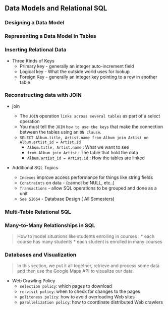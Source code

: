 

## Data Models and Relational SQL

### Designing a Data Model
### Representing a Data Model in Tables
### Inserting Relational Data

* Three Kinds of Keys
	* Primary key - generally an integer auto-increment field
	* Logical key - What the outside world uses for lookup
	* Foreign Key - generally an integer key pointing to a row in another table
	
### Reconstructing data with JOIN
	
* join
	* The `JOIN`	operation `links across several tables` as part of a select operation
	* You must tell the `JOIN` `how to use the keys` that make the connection between the tables using an `ON clause`.
	* `SELECT Album.title, Artist.name from Album join Artist on Album.artist_id = Artist.id`
		* `Album.title, Artist.name` : What we want to see
		* `from Album join Artist` : The table that hold the data
		* `Album.artist_id = Artist.id` : How the tables are linked

* Additional SQL Topics
	* `Indexes` improve access performance for things like string fields
	* `Constraints` on data - (cannot be NULL, etc..)
	* `Transactions` - allow SQL operations to be grouped and done as a unit
	* `See SI664` - Database Design ( All Semesters)
	
		
		
### Multi-Table Relational SQL





### Many-to-Many Relationships in SQL
> How to model situations like students enrolling in courses :
    * each course has many students
    * each student is enrolled in many courses
    
    




### Databases and Visualization
> In this section, we put it all together, retrieve and process some data and then use the Google Maps API to visualize our data.

* Web Crawling Policy
	* `selection policy`: which pages to download
	* `re-visit policy`: when to check for changes to the pages
	* `politeness policy`: how to avoid overloading Web sites
	* `parallelization policy`: how to coordinate distributed Web crawlers






